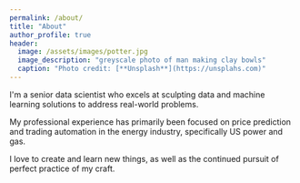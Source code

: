 ```yaml
---
permalink: /about/
title: "About"
author_profile: true
header:
  image: /assets/images/potter.jpg
  image_description: "greyscale photo of man making clay bowls"
  caption: "Photo credit: [**Unsplash**](https://unsplahs.com)"
---
```


I'm a senior data scientist who excels at sculpting data
and machine learning solutions to address real-world problems.

My professional experience has primarily been focused on
price prediction and trading automation in the energy industry,
specifically US power and gas.

I love to create and learn new things, as well as the continued
pursuit of perfect practice of my craft.

